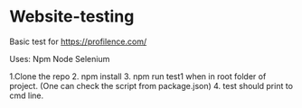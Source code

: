 # Website-testing

Basic test for https://profilence.com/

Uses:
Npm
Node
Selenium


1.Clone the repo
2. npm install
3. npm run test1 when in root folder of project. (One can check the script from package.json)
4. test should print to cmd line.

